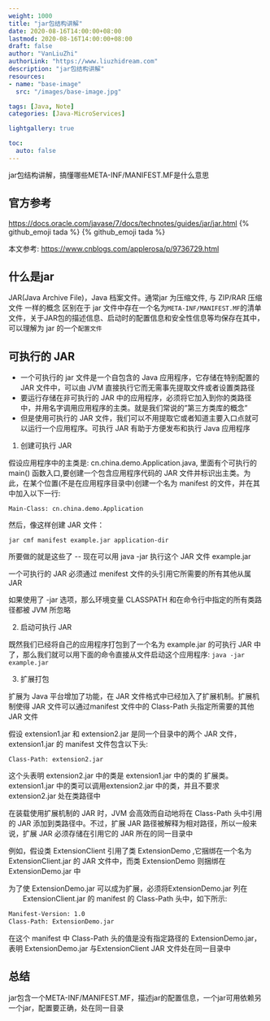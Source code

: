 ```yaml
---
weight: 1000
title: "jar包结构讲解"
date: 2020-08-16T14:00:00+08:00
lastmod: 2020-08-16T14:00:00+08:00
draft: false
author: "VanLiuZhi"
authorLink: "https://www.liuzhidream.com"
description: "jar包结构讲解"
resources:
- name: "base-image"
  src: "/images/base-image.jpg"

tags: [Java, Note]
categories: [Java-MicroServices]

lightgallery: true

toc:
  auto: false
---
```


jar包结构讲解，搞懂哪些META-INF/MANIFEST.MF是什么意思

## 官方参考

https://docs.oracle.com/javase/7/docs/technotes/guides/jar/jar.html {% github_emoji tada %} {% github_emoji tada %}

本文参考: https://www.cnblogs.com/applerosa/p/9736729.html

## 什么是jar

JAR(Java Archive File)，Java 档案文件。通常jar 为压缩文件, 与 ZIP/RAR 压缩文件 一样的概念
区别在于 jar 文件中存在一个名为`META-INF/MANIFEST.MF`的清单文件，关于JAR包的描述信息、启动时的配置信息和安全性信息等均保存在其中，可以理解为 jar 的一个`配置文件`

## 可执行的 JAR

- 一个可执行的 jar 文件是一个自包含的 Java 应用程序，它存储在特别配置的JAR 文件中，可以由 JVM 直接执行它而无需事先提取文件或者设置类路径
- 要运行存储在非可执行的 JAR 中的应用程序，必须将它加入到你的类路径中，并用名字调用应用程序的主类。就是我们常说的”第三方类库的概念”
- 但是使用可执行的 JAR 文件，我们可以不用提取它或者知道主要入口点就可以运行一个应用程序。可执行 JAR 有助于方便发布和执行 Java 应用程序

1. 创建可执行 JAR

假设应用程序中的主类是: cn.china.demo.Application.java, 里面有个可执行的main() 函数入口,要创建一个包含应用程序代码的 JAR 文件并标识出主类。为此，在某个位置(不是在应用程序目录中)创建一个名为 manifest 的文件，并在其中加入以下一行:

`Main-Class: cn.china.demo.Application`

然后，像这样创建 JAR 文件：

`jar cmf manifest example.jar application-dir`

所要做的就是这些了 -- 现在可以用 java -jar 执行这个 JAR 文件 example.jar

一个可执行的 JAR 必须通过 menifest 文件的头引用它所需要的所有其他从属 JAR

如果使用了 -jar 选项，那么环境变量 CLASSPATH 和在命令行中指定的所有类路径都被 JVM 所忽略

2. 启动可执行 JAR

既然我们已经将自己的应用程序打包到了一个名为 example.jar 的可执行 JAR 中了，那么我们就可以用下面的命令直接从文件启动这个应用程序:
`java -jar example.jar`

3. 扩展打包

扩展为 Java 平台增加了功能，在 JAR 文件格式中已经加入了扩展机制。扩展机制使得 JAR 文件可以通过manifest 文件中的 Class-Path 头指定所需要的其他 JAR 文件

假设 extension1.jar 和 extension2.jar 是同一个目录中的两个 JAR 文件，extension1.jar 的 manifest 文件包含以下头:

`Class-Path: extension2.jar`

这个头表明 extension2.jar 中的类是 extension1.jar 中的类的 扩展类。extension1.jar 中的类可以调用extension2.jar 中的类，并且不要求 extension2.jar 处在类路径中

在装载使用扩展机制的 JAR 时，JVM 会高效而自动地将在 Class-Path 头中引用的 JAR 添加到类路径中。不过，扩展 JAR 路径被解释为相对路径，所以一般来说，扩展 JAR 必须存储在引用它的 JAR 所在的同一目录中

例如，假设类 ExtensionClient 引用了类 ExtensionDemo ,它捆绑在一个名为 ExtensionClient.jar 的 JAR 文件中，而类 ExtensionDemo 则捆绑在 ExtensionDemo.jar 中

为了使 ExtensionDemo.jar 可以成为扩展，必须将ExtensionDemo.jar 列在 　　ExtensionClient.jar 的 manifest 的 Class-Path 头中，如下所示:

```sh
Manifest-Version: 1.0
Class-Path: ExtensionDemo.jar
```

在这个 manifest 中 Class-Path 头的值是没有指定路径的 ExtensionDemo.jar，表明 ExtensionDemo.jar 与ExtensionClient JAR 文件处在同一目录中

## 总结

jar包含一个META-INF/MANIFEST.MF，描述jar的配置信息，一个jar可用依赖另一个jar，配置要正确，处在同一目录
